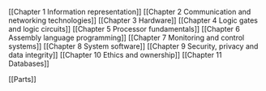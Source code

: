 [[Chapter 1 Information representation]]
[[Chapter 2 Communication and networking technologies]]
[[Chapter 3 Hardware]]
[[Chapter 4 Logic gates and logic circuits]]
[[Chapter 5 Processor fundamentals]]
[[Chapter 6 Assembly language programming]]
[[Chapter 7 Monitoring and control systems]]
[[Chapter 8 System software]]
[[Chapter 9 Security, privacy and data integrity]]
[[Chapter 10 Ethics and ownership]]
[[Chapter 11 Databases]]

[[Parts]]

